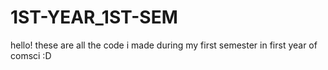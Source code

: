 # 1ST-YEAR_1ST-SEM
hello! these are all the code i made during my first semester in first year of comsci :D
